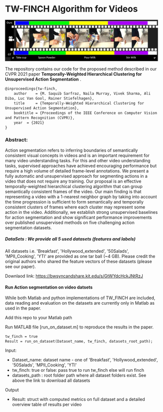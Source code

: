 # TW-FINCH Algorithm for Videos

![alt text](tmp/tw_finch.jpg)

The repository contains our code for the proposed method described in our CVPR 2021 paper **Temporally-Weighted Hierarchical Clustering for Unsupervised Action Segmentation** .

```
@inproceedings{tw-finch,
    author    = {M. Saquib Sarfraz, Naila Murray, Vivek Sharma, Ali Diba, Luc Van Gool, Rainer Stiefelhagen}, 
    title     = {Temporally-Weighted Hierarchical Clustering for Unsupervised Action Segmentation}, 
    booktitle = {Proceedings of the IEEE Conference on Computer Vision and Pattern Recognition (CVPR)},    
    year  = {2021}
}
```




### Abstract:
Action segmentation refers to inferring boundaries of semantically consistent visual concepts in videos and is an important requirement for many video understanding tasks. 
For this and other video understanding tasks, supervised approaches have achieved encouraging performance but require a high volume of detailed frame-level annotations. We present a fully automatic and unsupervised approach for segmenting actions in a video that does not require any training. Our proposal is an effective temporally-weighted hierarchical clustering algorithm that can group semantically consistent frames of the video. Our main finding is that representing a video with a 1-nearest neighbor graph by taking into account the time progression is sufficient to form semantically and temporally consistent clusters of frames where each cluster may represent some action in the video. Additionally, we establish strong unsupervised baselines for action segmentation and show significant performance improvements over published unsupervised methods on five challenging action segmentation datasets.



#####  DataSets : We provide all 5 used datasets (features and labels)

All datasets  i.e. 'Breakfast', 'Hollywood_extended', '50Salads', 'MPII_Cooking', 'YTI' are provided as one tar ball (~4 GB). 
Please credit the original authors who shared the feature vectors of these datasets (please see our paper).

Downlaod link: https://bwsyncandshare.kit.edu/s/GtWYdcHckJNtRzJ

#### Run Action segmentation on video datsets
 
While both Matlab and python implementations of TW_FINCH are included, data reading and evaluation on the datasets are currently only in Matlab as used in the paper.        

Add this repo to your Matlab path

Run  MATLAB file [run_on_dataset.m] to reproduce the results in the paper. 
```
tw_finch = true
Result = run_on_dataset(Dataset_name, tw_finch, datasets_root_path);
```

Input:

* Dataset_name: dataset name - one of 'Breakfast', 'Hollywood_extended', '50Salads', 'MPII_Cooking', 'YTI'
* tw_finch: true or false: pass true to run tw_finch else will run finch
* datasets_path : root folder path where all dataset folders exist. See above the link to download all datasets

Output
* Result: struct with computed metrics on full dataset and a detailed overview table of results per video